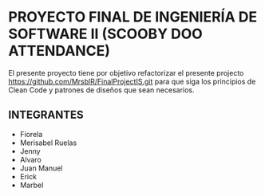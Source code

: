 # PROYECTO FINAL DE INGENIERÍA DE SOFTWARE II (SCOOBY DOO ATTENDANCE)
El presente proyecto tiene por objetivo refactorizar el presente projecto https://github.com/MrsblR/FinalProjectIS.git para que siga los principios de Clean Code y patrones de diseños que sean necesarios.
## INTEGRANTES
* Fiorela 
* Merisabel Ruelas
* Jenny
* Alvaro
* Juan Manuel
* Erick
* Marbel
